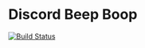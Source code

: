# Discord Beep Boop

[![Build Status](https://travis-ci.com/henry9836/Discord-Beep-Boop.svg?branch=master)](https://travis-ci.com/henry9836/Discord-Beep-Boop)

